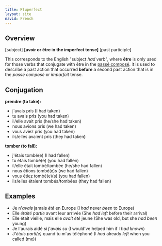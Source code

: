 ```yaml
---
title: Pluperfect
layout: site
navid: French
---
```


## Overview

[subject] **[avoir or être in the imperfect tense]** [past participle]

This corresponds to the English "subject *had* verb", where **être** is only
used for those verbs that conjugate with être in the
[passé composé](../passe_compose).
It is used to describe a past action that occurred **before** a second past
action that is in the *passé composé* or *imparfait* tense.

## Conjugation

**prendre (to take):**

- j'avais pris (I had taken)
- tu avais pris (you had taken)
- il/elle avait pris (he/she had taken)
- nous avions pris (we had taken)
- vous aviez pris (you had taken)
- ils/elles avaient pris (they had taken)

**tomber (to fall):**

- j'étais tombé(e) (I had fallen)
- tu étais tombé(e) (you had fallen)
- il/elle était tombé/tombée (he/she had fallen)
- nous étions tombé(e)s (we had fallen)
- vous étiez tombé(e)(s) (you had fallen)
- ils/elles étaient tombés/tombées (they had fallen)

## Examples

- Je n'*avais* jamais *été* en Europe
  (I *had* never *been* to Europe)
- Elle *étaité* *partie* avant leur arrivée
  (She *had* *left* before their arrival)
- Elle était vieille, mais elle *avait* *été* jeune
  (She was old, but she *had been* young)
- Je l'aurais aidé si j'*avais* *su*
  (I would've helped him if I *had known*)
- J'*étais* *parti(e)* quand tu m'as téléphoné
  (I *had* already *left* when you called (me))
